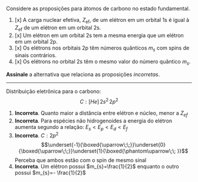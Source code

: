 Considere as proposições para átomos de carbono no estado fundamental.

1. [x] A carga nuclear efetiva, $Z_\mathrm{ef}$, de um elétron em um orbital $\mathrm{1s}$ é igual à $Z_\mathrm{ef}$ de um elétron em um orbital $\mathrm{2s}$.
2. [x] Um elétron em um orbital $\mathrm{2s}$ tem a mesma energia que um elétron em um orbital $\mathrm{2p}$.
3. [x] Os elétrons nos orbitais $\mathrm{2p}$ têm números quânticos $m_s$ com spins de sinais contrários.
4. [x] Os elétrons no orbital $\mathrm{2s}$ têm o mesmo valor do número quântico $m_s$.

**Assinale** a alternativa que relaciona as proposições *incorretas*.

---

Distribuição eletrônica para o carbono:
$$C: [He]\,2s^{2}\,2p^{2}$$
1. **Incorreta**. Quanto maior a distância entre elétron e núcleo, menor a $Z_{ef}$
2. **Incorreta**. Para espécies não hidrogenoides a energia do elétron aumenta segundo a relação: $E_{s}<E_{p}<E_{d}<E_{f}$
3. **Incorreta**. 
$C: 2p^{2}$
$$\underset{-1}{\boxed{\uparrow\;\;}}\underset{0}{\boxed{\uparrow\;\;}}\underset{1}{\boxed{\phantom\uparrow\;\; }}$$
Perceba que ambos estão com o spin de mesmo sinal
4. **Incorreta**. Um elétron possui $m_{s}=\frac{1}{2}$ enquanto o outro possui $m_{s}=- \frac{1}{2}$ 

